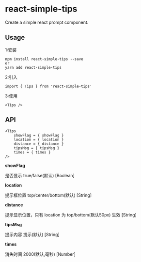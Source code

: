 # react-simple-tips
Create a simple react prompt component.

## Usage
1:安装
```
npm install react-simple-tips --save
or
yarn add react-simple-tips
```
2:引入
```
import { Tips } from 'react-simple-tips'
```
3:使用
```
<Tips />
```

## API
```
<Tips 
    showFlag = { showFlag }
    location = { location }
    distance = { distance }
    tipsMsg = { tipsMsg }
    times = { times }
/>
```
**showFlag**

是否显示 true/false(默认) [Boolean]

**location**

提示框位置 top/center/bottom(默认) [String]

**distance**

提示显示位置，只有 location 为 top/bottom(默认50px) 生效 [String]

**tipsMsg**

提示内容 提示(默认) [String]

**times**

消失时间 2000(默认,毫秒) [Number]
